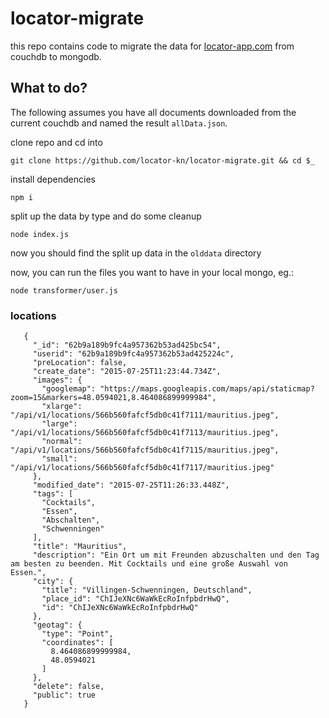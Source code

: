 # locator-migrate

this repo contains code to migrate the data for [locator-app.com](https://locator-app.com) from couchdb to mongodb.

## What to do?

The following assumes you have all documents downloaded from the current couchdb and named the result `allData.json`.

clone repo and cd into
```
git clone https://github.com/locator-kn/locator-migrate.git && cd $_
```

install dependencies
```
npm i
```

split up the data by type and do some cleanup

```
node index.js
```

now you should find the split up data in the `olddata` directory

now, you can run the files you want to have in your local mongo, eg.:
```
node transformer/user.js
```



### locations
```
   {
     "_id": "62b9a189b9fc4a957362b53ad425bc54",
     "userid": "62b9a189b9fc4a957362b53ad425224c",
     "preLocation": false,
     "create_date": "2015-07-25T11:23:44.734Z",
     "images": {
       "googlemap": "https://maps.googleapis.com/maps/api/staticmap?zoom=15&markers=48.0594021,8.464086899999984",
       "xlarge": "/api/v1/locations/566b560fafcf5db0c41f7111/mauritius.jpeg",
       "large": "/api/v1/locations/566b560fafcf5db0c41f7113/mauritius.jpeg",
       "normal": "/api/v1/locations/566b560fafcf5db0c41f7115/mauritius.jpeg",
       "small": "/api/v1/locations/566b560fafcf5db0c41f7117/mauritius.jpeg"
     },
     "modified_date": "2015-07-25T11:26:33.448Z",
     "tags": [
       "Cocktails",
       "Essen",
       "Abschalten",
       "Schwenningen"
     ],
     "title": "Mauritius",
     "description": "Ein Ort um mit Freunden abzuschalten und den Tag am besten zu beenden. Mit Cocktails und eine große Auswahl von Essen.",
     "city": {
       "title": "Villingen-Schwenningen, Deutschland",
       "place_id": "ChIJeXNc6WaWkEcRoInfpbdrHwQ",
       "id": "ChIJeXNc6WaWkEcRoInfpbdrHwQ"
     },
     "geotag": {
       "type": "Point",
       "coordinates": [
         8.464086899999984,
         48.0594021
       ]
     },
     "delete": false,
     "public": true
   }
```